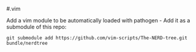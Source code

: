 #.vim

Add a vim module to be automatically loaded with pathogen - Add it as a submodule of this repo:

```git submodule add https://github.com/vim-scripts/The-NERD-tree.git bundle/nerdtree```
